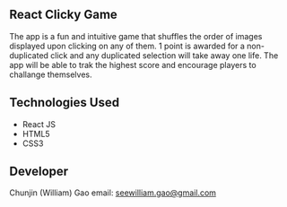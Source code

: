 ## React Clicky Game

  The app is a fun and intuitive game that shuffles the order of images displayed upon clicking on any of them. 1 point is awarded for a non-duplicated click and any duplicated selection will take away one life. The app will be able to trak the highest score and encourage players to challange themselves. 

## Technologies Used 
* React JS
* HTML5
* CSS3

## Developer 
Chunjin (William) Gao
email: seewilliam.gao@gmail.com